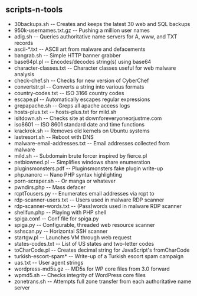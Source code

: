 scripts-n-tools
---------------

- 30backups.sh -- Creates and keeps the latest 30 web and SQL backups
- 950k-usernames.txt.gz -- Pushing a million user names
- adig.sh -- Queries authoritative name servers for A, www, and TXT records
- ascii-*.txt -- ASCII art from malware and defacements
- bangrab.sh -- Simple HTTP banner grabber
- base64pl.pl -- Encodes/decodes string(s) using base64
- character-classes.txt -- Character classes useful for web malware analysis
- check-chef.sh -- Checks for new version of CyberChef
- convertstr.pl -- Converts a string into various formats
- country-codes.txt -- ISO 3166 country codes
- escape.pl -- Automatically escapes regular expressions
- grepapache.sh -- Greps all apache access logs
- hosts-plus.txt -- hosts-plus.txt for mild.sh
- isitdown.sh -- Checks site at downforeveryoneorjustme.com
- iso8601 -- ISO 8601 standard date and time functions
- krackrok.sh -- Removes old kernels on Ubuntu systems
- lastresort.sh -- Reboot with DNS
- malware-email-addresses.txt -- Email addresses collected from malware
- mild.sh -- Subdomain brute forcer inspired by fierce.pl
- netbiowned.pl -- Simplifies windows share enumeration
- pluginsmonsters.pdf -- Pluginsmonsters fake plugin write-up
- php.nanorc -- Nano PHP syntax highlighting
- porn-scraper.sh -- Or manga or whatever
- pwndirs.php -- Mass defacer
- rcptTousers.py -- Enumerates email addresses via rcpt to
- rdp-scanner-users.txt -- Users used in malware RDP scanner
- rdp-scanner-words.txt -- (Pass)words used in malware RDP scanner
- shellfun.php -- Playing with PHP shell
- spiga.conf -- Conf file for spiga.py
- spiga.py -- Configurable, threaded web resource scanner
- sshscan.py -- Horizontal SSH scanner
- startgw.pl -- Launches VM through web request
- states-codes.txt -- List of US states and two-letter codes
- toCharCode.pl -- Creates decimal string for JavaScript's fromCharCode
- turkish-escort-spam* -- Write-up of a Turkish escort spam campaign
- uas.txt -- User agent strings
- wordpress-md5s.gz -- MD5s for WP core files from 3.0 forward
- wpmd5.sh -- Checks integrity of WordPress core files
- zonetrans.sh -- Attempts full zone transfer from each authoritative name server
